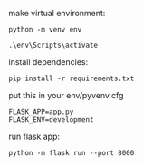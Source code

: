 make virtual environment:
    
    python -m venv env

    .\env\Scripts\activate

install dependencies:

    pip install -r requirements.txt

put this in your env/pyvenv.cfg

    FLASK_APP=app.py
    FLASK_ENV=development

run flask app:

    python -m flask run --port 8000


